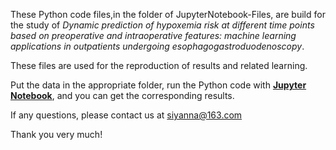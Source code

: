 

These Python code files,in the folder of JupyterNotebook-Files, are build for the study of *Dynamic prediction of hypoxemia risk at different time points based on preoperative and intraoperative features: machine learning applications in outpatients undergoing esophagogastroduodenoscopy*.

These files are used for the reproduction of results and related learning.

Put the data in the appropriate folder, run the Python code with [**Jupyter Notebook**](http://jupyter.org/), and you can get the corresponding results.



If any questions, please contact us at [siyanna@163.com](mailto:siyanna@163.com)



Thank you very much!
